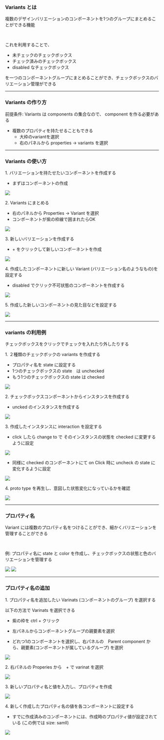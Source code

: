 ### Variants とは

複数のデザインバリエーションのコンポーネントを1つのグループにまとめることができる機能

<br>

これを利用することで、

- 未チェックのチェックボックス
- チェック済みのチェックボックス
- disabled なチェックボックス 

を一つのコンポーネントグループにまとめることができ、チェックボックスのバリエーション管理ができる

---

### Variants の作り方

前提条件: Variants は components の集合なので、 component を作る必要がある

- 複数のプロパティを持たせることもできる
    - 大枠のvariantを選択
    - 右のパネルから properties -> variants を選択

---

### Variants の使い方

1\. バリエーションを持たせたいコンポーネントを作成する

- まずはコンポーネントの作成

<img src="./img/variants.png" />

<br>

2\. Variants にまとめる

- 右のパネルから Properties -> Variant を選択
- コンポーネントが紫の枠線で囲まれたらOK

<img src="./img/variants2.gif" />

<br>

3\. 新しいバリエーションを作成する

- \+ をクリックして新しいコンポーネントを作成

<img src="./img/variants3.gif" />

<br>

4\. 作成したコンポーネントに新しい Variant (バリエーション名のようなもの)を設定する

- disabled でクリック不可状態のコンポーネントを作成する

<img src="./img/variants4.gif" />

<br>

5\. 作成した新しいコンポーネントの見た目などを設定する

<img src="./img/variants5.png" />

---

### variants の利用例

チェックボックスをクリックでチェックを入れたり外したりする

1\. ２種類のチェックボックの variants を作成する

- プロパティ名を state に設定する
- 1つのチェックボックスの state　は unchecked
- もう1つのチェックボックスの state は checked 

<img src="./img/variants_example1.png" />

<br>

2\. チェックボックスコンポーネントからインスタンスを作成する

- uncked のインスタンスを作成する

<img src="./img/variants_example2.png" />

<br>

3\. 作成したインスタンスに interaction を設定する

- click したら change to で そのインスタンスの状態を checked に変更するように設定

<img src="./img/variants_example3.gif" />

<br>

- 同様に checked のコンポーネントにて on Click 時に uncheck の state に変化するように設定

<img src="./img/variants_example4.gif" />

<br>

4\. proto type を再生し、意図した状態変化になっているかを確認

<img src="./img/variants_example5.gif" />

---

### プロパティ名

Variant には複数のプロパティ名をつけることができ、細かくバリエーションを管理することができる

<br>

例: プロパティ名に state と color を作成し、チェックボックスの状態と色のバリエーションを管理する

<img src="./img/variants_props1.png" />

<img src="./img/variants_props2.gif" />

---

### プロパティ名の追加

1\. プロパティ名を追加したい Varinats (コンポーネントのグループ) を選択する

以下の方法で Varinats を選択できる

- 紫の枠を ctrl + クリック

- 左パネルからコンポーネントグループの親要素を選択

- どれつ1のコンポーネントを選択し、右パネルの　Parent component から、親要素(コンポーネントが属しているグループ) を選択

<img src="./img/variants_add_props1.png" />

<br>

2\. 右パネルの Properies から　\+ で varinat を選択

<img src="./img/variants_add_props2.gif" />

<br>

3\. 新しいプロパティ名と値を入力し、プロパティを作成

<img src="./img/variants_add_props3.gif" />

<br>

4\. 新しく作成したプロパティ名の値を各コンポーネントに設定する

- すでに作成済みのコンポーネントには、作成時のプロパティ値が設定されている (この例では size: samll)

<img src="./img/variants_add_props4.gif" />




